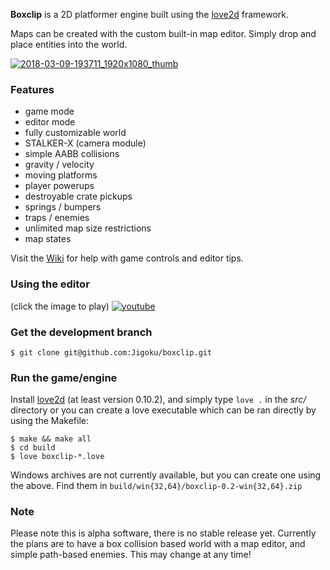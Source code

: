 **Boxclip** is a 2D platformer engine built using the [love2d](https://love2d.org/) framework. 

Maps can be created with the custom built-in map editor. Simply drop and place entities into the world.

[![2018-03-09-193711_1920x1080_thumb](https://user-images.githubusercontent.com/1535179/37226460-ea4f5b86-23d1-11e8-8aa8-7fa2d6eabe17.png)](https://user-images.githubusercontent.com/1535179/37226506-0e246da8-23d2-11e8-99a3-58c9fd12cbf7.png)

### Features
* game mode
* editor mode
* fully customizable world
* STALKER-X (camera module)
* simple AABB collisions
* gravity / velocity
* moving platforms
* player powerups
* destroyable crate pickups
* springs / bumpers
* traps / enemies
* unlimited map size restrictions
* map states

Visit the [Wiki](https://github.com/Jigoku/boxclip/wiki) for help with game controls and editor tips.

### Using the editor
(click the image to play) 
[![youtube](https://user-images.githubusercontent.com/1535179/37005890-ac2257a2-20cd-11e8-9cbe-47d57f738b1f.png)](https://www.youtube.com/watch?v=WS5fl4KJfOY)

### Get the development branch
```
$ git clone git@github.com:Jigoku/boxclip.git
```

### Run the game/engine
Install [love2d](https://love2d.org/) (at least version 0.10.2), and simply type
`love .` in the *src/* directory or you can create a love executable which can be ran directly by using the Makefile:

```
$ make && make all
$ cd build
$ love boxclip-*.love
```
Windows archives are not currently available, but you can create one using the above. Find them in `build/win{32,64}/boxclip-0.2-win{32,64}.zip`

### Note
Please note this is alpha software, there is no stable release yet. Currently the plans are to have a box collision based world with a map editor, and simple path-based enemies. This may change at any time! 


